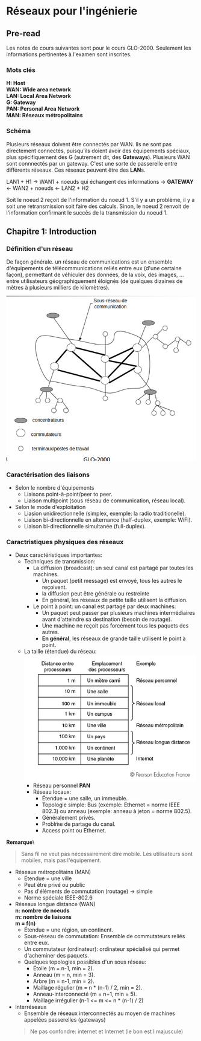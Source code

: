 # Réseaux pour l'ingénierie

## Pre-read

Les notes de cours suivantes sont pour le cours GLO-2000. Seulement les informations pertinentes à l'examen sont inscrites.

### Mots clés

**H: Host**\
**WAN: Wide area network**\
**LAN: Local Area Network**\
**G: Gateway**\
**PAN: Personal Area Network**\
**MAN: Réseaux métropolitains**

### Schéma

Plusieurs réseaux doivent être connectés par WAN. Ils ne sont pas directement connectés, puisqu'ils doient avoir des équipements spéciaux, plus spécifiquement des G (autrement dit, des **Gateways**). Plusieurs WAN sont connnectés par un gateway. C'est une sorte de passerelle entre différents réseaux. Ces réseaux peuvent être des **LAN**s.

LAN1 + H1   ->  WAN1 + noeuds qui échangent des informations -> **GATEWAY** <-  WAN2 + noeuds   <-  LAN2 + H2

Soit le noeud 2 reçoit de l'information du noeud 1. S'il y a un problème, il y a soit une retransmission soit faire des calculs. Sinon, le noeud 2 renvoit de l'information confirmant le succès de la transmission du noeud 1.

## Chapitre 1: Introduction

### Définition d'un réseau

De façon générale. un réseau de communications est un ensemble d'équipements de télécommunications reliés entre eux (d'une certaine façon), permettant de véhiculer des données, de la voix, des images, … entre utilisateurs géographiquement éloignés (de quelques dizaines de mètres à plusieurs milliers de kilomètres).

![Schéma général de réseau](/schema_general.png)

### Caractérisation des liaisons
- Selon le nombre d'équipements
    - Liaisons point-à-point/peer to peer.
    - Liaison multipoint (sous réseau de communication, réseau local).
- Selon le mode d'exploitation
    - Liasion unidirectionnelle (simplex, exemple: la radio traditionelle).
    - Liaison bi-directionnelle en alternance (half-duplex, exemple: WiFi).
    - Liaison bi-directionnelle simultanée (full-duplex).

### Caractristiques physiques des réseaux
- Deux caractéristiques importantes:
    - Techniques de transmission:
        - La diffusion (broadcast): un seul canal est partagé par toutes les machines.
            - Un paquet (petit message) est envoyé, tous les autres le reçoivent.
            - la diffusion peut être générale ou restreinte
            - En général, les réseaux de petite taille utilisent la diffusion.
        - Le point à point: un canal est partagé par deux machines:
            - Un paquet peut passer par plusieurs machines intermédiaires avant d'atteindre sa destination (besoin de routage).
            - Une machine ne reçoit pas forcément tous les paquets des autres.
            - **En général**, les réseaux de grande taille utilisent le point à point.
    - La taille (étendue) du réseau:
    ![Schéma général de réseau](/taille_reseau.png)
        - Réseau personnel **PAN**
        - Réseau locaux:
            - Étendue = une salle, un immeuble.
            - Topologie simple: Bus (exemple: Ethernet = norme IEEE 802.3) ou anneau (exemple: anneau à jeton = norme 802.5).
            - Généralement privés.
            - Problm̀e de partage du canal.
            - Access point ou Ethernet.

**Remarque**\
> Sans fil ne veut pas nécessairement dire mobile. Les utilisateurs sont mobiles, mais pas l'équipement.

- Réseaux métropolitains (MAN)
    - Étendue = une ville
    - Peut être privé ou public
    - Pas d'éléments de commutation (routage) -> simple
    - Norme spéciale IEEE-802.6
- Réseaux longue distance (WAN)\
    **n: nombre de noeuds**\
    **m: nombre de liaisons**\
    **m = f(n)**
    - Étendue = une région, un continent.
    - Sous-réseau de commutation: Ensemble de commutateurs reliés entre eux.
    - Un commutateur (ordinateur): ordinateur spécialisé qui permet d'acheminer des paquets.
    - Quelques topologies possibles d'un sous réseau:
        - Étoile (m = n-1, min = 2).
        - Anneau (m = n, min = 3).
        - Arbre (m = n-1, min = 2).
        - Maillage régulier (m = n * (n-1) / 2, min = 2).
        - Anneau-interconnecté (m = n+1, min = 5).
        - Maillage irrégulier (n-1 <= m <= n * (n-1) / 2)
- Interréseaux
    - Ensemble de réseaux interconnectés au moyen de machines appelées passerelles (gateways)
    > Ne pas confondre: internet et Internet (le bon est I majuscule)

